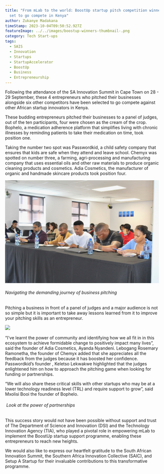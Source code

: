 ```yaml
---
title: "From mLab to the world: BoostUp startup pitch competition winners are
  set to go compete in Kenya"
author: Zukanye Madakana
timeStamp: 2023-10-04T09:50:52.927Z
featureImage: ../../images/boostup-winners-thumbnail-.png
category: Tech Start-ups
tags:
  - SAIS
  - Innovation
  - Startups
  - StartupAccelerator
  - BoostUp
  - Business
  - Entrepreneurship
---
```

Following the attendance of the SA Innovation Summit in Cape Town on 28 - 29 September, these 4 entrepreneurs who pitched their businesses alongside six other competitors have been selected to go compete against other African startup innovators in Kenya. 

These budding entrepreneurs pitched their businesses to a panel of judges, out of the ten participants, four were chosen as the cream of the crop. Bophelo, a medication adherence platform that simplifies living with chronic illnesses by reminding patients to take their medication on time, took position one. 

Taking the number two spot was Passwordkid, a child safety company that ensures that kids are safe when they attend and leave school. Chemyx was spotted on number three, a farming, agri-processing and manufacturing company that uses essential oils and other raw materials to produce organic cleaning products and cosmetics. Adia Cosmetics, the manufacturer of organic and handmade skincare products took position four. 

![BoostUp startups at a pitch training in Cape Town](../../images/pitch-training-.jpg)

###### Navigating the demanding journey of business pitching 

Pitching a business in front of a panel of judges and a major audience is not so simple but it is important to take away lessons learned from it to improve your pitching skills as an entrepreneur. 

![](https://lh5.googleusercontent.com/Ybz3X784ZOvFyVBfopXMMZZcpWrDrfSqZBVp9QcigvVjWuFvjF29VHFB6J2RvOJ9OYn1KTjMcK5H_NYbGZs_3PYgDEDwlm8kWjOZuERorwPHbzXi-3NFgx8jgqAEMkVo17wjZHgvNFiDXXDcFpvJbg)

“I've learnt the power of community and identifying how we all fit in in this ecosystem to achieve formidable change to positively impact many lives”, said the founder of Adia Cosmetics, Ayanda Nyandeni. Lebogang Rosemary Ramonetha, the founder of Chemyx added that she appreciates all the feedback from the judges because it has boosted her confidence. Passwordkid’s founder , Keletso Lekwakwe highlighted that the judges enlightened him on how to approach the pitching game when looking for funding or partnerships. 

“We will also share these critical skills with other startups who may be at a lower technology readiness level (TRL) and require support to grow”, said Mxolisi Booi the founder of Bophelo. 

######  Look at the power of partnerships 

This success story would not have been possible without support and trust of The Department of Science and Innovation (DSI) and the Technology Innovation Agency (TIA), who played a pivotal role in empowering mLab to implement the BoostUp startup support programme, enabling these entrepreneurs to reach new heights.

We would also like to express our heartfelt gratitude to the South African Innovation Summit, the Southern Africa Innovation Collective (SAIC), and Setup A Startup for their invaluable contributions to this transformative programme.